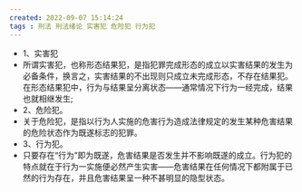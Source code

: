 ```yaml
---
created: 2022-09-07 15:14:24
tags : 刑法 刑法绪论 实害犯 危险犯 行为犯
---
```


- 1、实害犯
- 所谓实害犯，也称形态结果犯，是指犯罪完成形态的成立以实害结果的发生为必备条件，换言之，实害结果的不出现则只成立未完成形态，不存在结果犯。在形态结果犯中，行为与结果呈分离状态——通常情况下行为一经完成，结果也就相继发生;
- 2、危险犯。
- 关于危险犯，是指以行为人实施的危害行为造成法律规定的发生某种危害结果的危险状态作为既遂标志的犯罪。
- 3、行为犯。
- 只要存在“行为”即为既遂，危害结果是否发生并不影响既遂的成立。行为犯的特点就在于行为一实施便必然产生实害——危害结果在任何情况下都附属于已然的行为存在，并且危害结果呈一种不甚明显的隐型状态。
